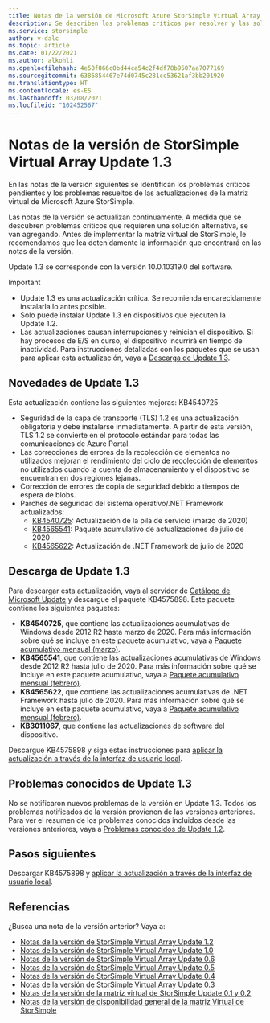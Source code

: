 ```yaml
---
title: Notas de la versión de Microsoft Azure StorSimple Virtual Array Update 1.3 | Microsoft Docs
description: Se describen los problemas críticos por resolver y las soluciones para Azure StorSimple Virtual Array que ejecuta Update 1.3.
ms.service: storsimple
author: v-dalc
ms.topic: article
ms.date: 01/22/2021
ms.author: alkohli
ms.openlocfilehash: 4e50f866c0bd44ca54c2f4df78b9507aa7077169
ms.sourcegitcommit: 6386854467e74d0745c281cc53621af3bb201920
ms.translationtype: HT
ms.contentlocale: es-ES
ms.lasthandoff: 03/08/2021
ms.locfileid: "102452567"
---
```

# <a name="storsimple-virtual-array-update-13-release-notes"></a>Notas de la versión de StorSimple Virtual Array Update 1.3

En las notas de la versión siguientes se identifican los problemas críticos pendientes y los problemas resueltos de las actualizaciones de la matriz virtual de Microsoft Azure StorSimple.

Las notas de la versión se actualizan continuamente. A medida que se descubren problemas críticos que requieren una solución alternativa, se van agregando. Antes de implementar la matriz virtual de StorSimple, le recomendamos que lea detenidamente la información que encontrará en las notas de la versión.

Update 1.3 se corresponde con la versión 10.0.10319.0 del software.

> [!IMPORTANT]
> - Update 1.3 es una actualización crítica. Se recomienda encarecidamente instalarla lo antes posible.
> - Solo puede instalar Update 1.3 en dispositivos que ejecuten la Update 1.2.
> - Las actualizaciones causan interrupciones y reinician el dispositivo. Si hay procesos de E/S en curso, el dispositivo incurrirá en tiempo de inactividad. Para instrucciones detalladas con los paquetes que se usan para aplicar esta actualización, vaya a [Descarga de Update 1.3](#download-update-13).

## <a name="whats-new-in-update-13"></a>Novedades de Update 1.3

Esta actualización contiene las siguientes mejoras: KB4540725

- Seguridad de la capa de transporte (TLS) 1.2 es una actualización obligatoria y debe instalarse inmediatamente. A partir de esta versión, TLS 1.2 se convierte en el protocolo estándar para todas las comunicaciones de Azure Portal.
- Las correcciones de errores de la recolección de elementos no utilizados mejoran el rendimiento del ciclo de recolección de elementos no utilizados cuando la cuenta de almacenamiento y el dispositivo se encuentran en dos regiones lejanas.
- Corrección de errores de copia de seguridad debido a tiempos de espera de blobs.
- Parches de seguridad del sistema operativo/.NET Framework actualizados:
  - [KB4540725](https://support.microsoft.com/topic/servicing-stack-update-for-windows-8-1-rt-8-1-and-server-2012-r2-march-10-2020-cfa082a3-0b58-a8a3-7dc7-ab424de91b86): Actualización de la pila de servicio (marzo de 2020)
  - [KB4565541](https://support.microsoft.com/topic/july-14-2020-kb4565541-monthly-rollup-fed6b2b1-3d23-5981-34df-9215a8d8ce01): Paquete acumulativo de actualizaciones de julio de 2020
  - [KB4565622](https://support.microsoft.com/topic/security-and-quality-rollup-for-net-framework-4-6-4-6-1-4-6-2-4-7-4-7-1-4-7-2-for-windows-8-1-rt-8-1-and-windows-server-2012-r2-kb4565622-b7320848-1889-a624-da01-719f55ee8a00): Actualización de .NET Framework de julio de 2020

## <a name="download-update-13"></a>Descarga de Update 1.3

Para descargar esta actualización, vaya al servidor de [Catálogo de Microsoft Update](https://www.catalog.update.microsoft.com/Home.aspx) y descargue el paquete KB4575898. Este paquete contiene los siguientes paquetes:

- **KB4540725**, que contiene las actualizaciones acumulativas de Windows desde 2012 R2 hasta marzo de 2020. Para más información sobre qué se incluye en este paquete acumulativo, vaya a [Paquete acumulativo mensual (marzo)](https://support.microsoft.com/help/4540725).
- **KB4565541**, que contiene las actualizaciones acumulativas de Windows desde 2012 R2 hasta julio de 2020. Para más información sobre qué se incluye en este paquete acumulativo, vaya a [Paquete acumulativo mensual (febrero)](https://support.microsoft.com/help/4565541).
- **KB4565622**, que contiene las actualizaciones acumulativas de .NET Framework hasta julio de 2020. Para más información sobre qué se incluye en este paquete acumulativo, vaya a [Paquete acumulativo mensual (febrero)](https://support.microsoft.com/help/4565622).
- **KB3011067**, que contiene las actualizaciones de software del dispositivo.

Descargue KB4575898 y siga estas instrucciones para [aplicar la actualización a través de la interfaz de usuario local](./storsimple-virtual-array-install-update-11.md#use-the-local-web-ui).

## <a name="known-issues-in-update-13"></a>Problemas conocidos de Update 1.3
No se notificaron nuevos problemas de la versión en Update 1.3. Todos los problemas notificados de la versión provienen de las versiones anteriores. Para ver el resumen de los problemas conocidos incluidos desde las versiones anteriores, vaya a [Problemas conocidos de Update 1.2](./storsimple-virtual-array-update-12-release-notes.md#known-issues-in-update-12).

## <a name="next-steps"></a>Pasos siguientes
Descargar KB4575898 y [aplicar la actualización a través de la interfaz de usuario local](./storsimple-virtual-array-install-update-1.md#use-the-local-web-ui).

## <a name="references"></a>Referencias
¿Busca una nota de la versión anterior? Vaya a:

- [Notas de la versión de StorSimple Virtual Array Update 1.2](./storsimple-virtual-array-update-12-release-notes.md)
- [Notas de la versión de StorSimple Virtual Array Update 1.0](./storsimple-virtual-array-update-1-release-notes.md)
- [Notas de la versión de StorSimple Virtual Array Update 0.6](./storsimple-virtual-array-update-06-release-notes.md)
- [Notas de la versión de StorSimple Virtual Array Update 0.5](./storsimple-virtual-array-update-05-release-notes.md)
- [Notas de la versión de StorSimple Virtual Array Update 0.4](./storsimple-virtual-array-update-04-release-notes.md)
- [Notas de la versión de StorSimple Virtual Array Update 0.3](./storsimple-ova-update-03-release-notes.md)
- [Notas de la versión de la matriz virtual de StorSimple Update 0.1 y 0.2](./storsimple-ova-update-01-release-notes.md)
- [Notas de la versión de disponibilidad general de la matriz Virtual de StorSimple](/azure/storsimple/storsimple-ova-pp-release-notes)